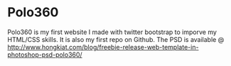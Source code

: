 Polo360
=======

Polo360 is my first website I made with twitter bootstrap to imporve my HTML/CSS skills. It is also my first repo on Github. 
The PSD is available @ http://www.hongkiat.com/blog/freebie-release-web-template-in-photoshop-psd-polo360/
